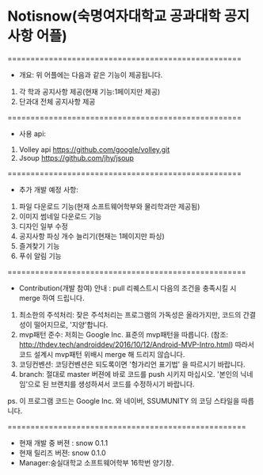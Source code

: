 # Notisnow(숙명여자대학교 공과대학 공지사항 어플)


===================================================
* 개요: 위 어플에는 다음과 같은 기능이 제공됩니다.
1. 각 학과 공지사항 제공(현재 기능:1페이지만 제공)
2. 단과대 전체 공지사항 제공

===================================================
* 사용 api:
1. Volley api https://github.com/google/volley.git
2. Jsoup https://github.com/jhy/jsoup

===================================================
* 추가 개발 예정 사항:
1. 파일 다운로드 기능(현재 소프트웨어학부와 물리학과만 제공됨)
2. 이미지 썸네일 다운로드 기능
3. 디자인 일부 수정
4. 공지사항 파싱 개수 늘리기(현재는 1페이지만 파싱)
5. 즐겨찾기 기능
6. 푸쉬 알림 기능

====================================================
* Contribution(개발 참여) 안내
 : pull 리퀘스트시 다음의 조건을 충족시킬 시 merge 하여 드립니다.
 1. 최소한의 주석처리: 잦은 주석처리는 프로그램의 가독성은 올라가지만, 코드의 간결성이 떨어지므로, '지양'합니다.
 2. mvp패턴 준수: 저희는 Google Inc. 표준의 mvp패턴을 따릅니다. (참조: http://thdev.tech/androiddev/2016/10/12/Android-MVP-Intro.html)
    따라서 코드 설계시 mvp패턴 위배시 merge 해 드리지 않습니다.
 3. 코딩컨벤션: 코딩컨벤션은 되도록이면 '헝가리언 표기법' 을 따르시기 바랍니다. 
 4. branch: 절대로 master 버젼에 바로 코드를 push 시키지 마십시오. '본인의 닉네임'으로 된 브랜치를 생성하셔서 코드를 수정하시기 바랍니다.
 
 ps. 이 프로그램 코드는 Google Inc. 와 네이버, SSUMUNITY 의 코딩 스타일을 따릅니다. 
 
====================================================
* 현재 개발 중 버젼 : snow 0.1.1
* 현재 릴리즈 버젼: snow 0.1.0
* Manager:숭실대학교 소프트웨어학부 16학번 양기창.

